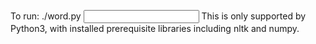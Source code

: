 To run:
	./word.py <input>
This is only supported by Python3, with installed prerequisite libraries including nltk and numpy.
